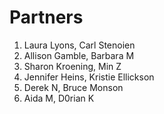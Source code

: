 # Partners

1.  Laura Lyons, Carl Stenoien
1.  Allison Gamble, Barbara M
1.  Sharon Kroening, Min Z
1.  Jennifer Heins,  Kristie Ellickson
1.  Derek N, Bruce Monson
1.  Aida M, D0rian K


